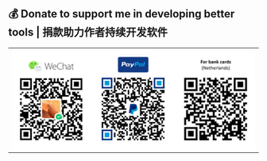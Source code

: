 ## 💰 Donate to support me in developing better tools | 捐款助力作者持续开发软件



<div align="center">
  <table>
    <tr>
      <td>
        <img src="Capture0406.PNG" alt="donation_link" width="1500"/><br>
      </td>
    </tr>
  </table>
</div>






